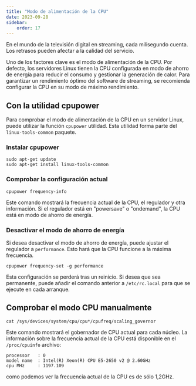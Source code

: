 ```yaml
---
title: "Modo de alimentación de la CPU"
date: 2023-09-28
sidebar:
    order: 17
---
```


En el mundo de la televisión digital en streaming, cada milisegundo cuenta. Los retrasos pueden afectar a la calidad del servicio.

Uno de los factores clave es el modo de alimentación de la CPU. Por defecto, los servidores Linux tienen la CPU configurada en modo de ahorro de energía para reducir el consumo y gestionar la generación de calor. Para garantizar un rendimiento óptimo del software de streaming, se recomienda configurar la CPU en su modo de máximo rendimiento.

## Con la utilidad cpupower[](https://help.cesbo.com/misc/tools-and-utilities/linux/cpupower#with-cpupower-utility)

Para comprobar el modo de alimentación de la CPU en un servidor Linux, puede utilizar la función `cpupower` utilidad. Esta utilidad forma parte del `linux-tools-common` paquete.

### Instalar cpupower

```
sudo apt-get update
sudo apt-get install linux-tools-common
```

### Comprobar la configuración actual

```
cpupower frequency-info
```

Este comando mostrará la frecuencia actual de la CPU, el regulador y otra información. Si el regulador está en "powersave" o "ondemand", la CPU está en modo de ahorro de energía.

### Desactivar el modo de ahorro de energía

Si desea desactivar el modo de ahorro de energía, puede ajustar el regulador a `performance`. Esto hará que la CPU funcione a la máxima frecuencia.

```
cpupower frequency-set -g performance
```

Esta configuración se perderá tras un reinicio. Si desea que sea permanente, puede añadir el comando anterior a `/etc/rc.local` para que se ejecute en cada arranque.

## Comprobar el modo CPU manualmente[](https://help.cesbo.com/misc/tools-and-utilities/linux/cpupower#check-cpu-mode-manually)

```
cat /sys/devices/system/cpu/cpu*/cpufreq/scaling_governor
```

Este comando mostrará el gobernador de CPU actual para cada núcleo. La información sobre la frecuencia actual de la CPU está disponible en el `/proc/cpuinfo` archivo:

```
processor   : 0
model name  : Intel(R) Xeon(R) CPU E5-2650 v2 @ 2.60GHz
cpu MHz     : 1197.109
```

como podemos ver la frecuencia actual de la CPU es de sólo 1,2GHz.
